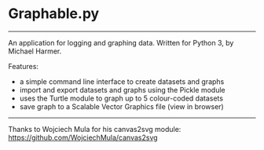 Graphable.py
============

---

An application for logging and graphing data.
Written for Python 3, by Michael Harmer.

Features:

- a simple command line interface to create datasets and graphs
- import and export datasets and graphs using the Pickle module
- uses the Turtle module to graph up to 5 colour-coded datasets
- save graph to a Scalable Vector Graphics file (view in browser)

---

Thanks to Wojciech Mula for his canvas2svg module:
https://github.com/WojciechMula/canvas2svg
